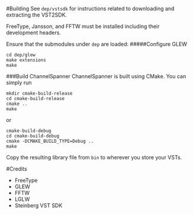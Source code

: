 #Building
See `dep/vstsdk` for instructions related to downloading and extracting the VST2SDK.

FreeType, Jansson, and FFTW must be installed including their development headers.

Ensure that the submodules under `dep` are loaded:
#####Configure GLEW
```
cd dep/glew
make extensions
make
```
###Build ChannelSpanner
ChannelSpanner is built using CMake. You can simply run
```
mkdir cmake-build-release
cd cmake-build-release
cmake ..
make
```
or
```
cmake-build-debug
cd cmake-build-debug
cmake -DCMAKE_BUILD_TYPE=Debug ..
make
```
Copy the resulting library file from `bin` to wherever you store your VSTs.

#Credits
- FreeType
- GLEW
- FFTW
- LGLW
- Steinberg VST SDK